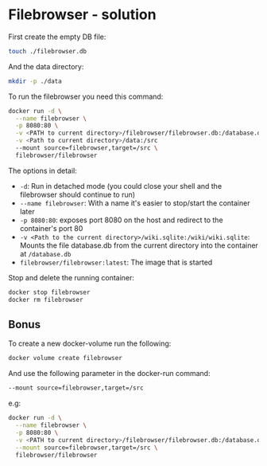 # Filebrowser - solution

First create the empty DB file:

```bash
touch ./filebrowser.db
```

And the data directory:

```bash
mkdir -p ./data
```

To run the filebrowser you need this command:

```bash
docker run -d \
  --name filebrowser \
  -p 8080:80 \
  -v <PATH to current directory>/filebrowser/filebrowser.db:/database.db \
  -v <Path to current directory>/data:/src
  --mount source=filebrowser,target=/src \
  filebrowser/filebrowser
```

The options in detail:

- `-d`: Run in detached mode (you could close your shell and the filebrowser should continue to run)
- `--name filebrowser`: With a name it's easier to stop/start the container later
- `-p 8080:80`: exposes port 8080 on the host and redirect to the container's port 80
- `-v <Path to the current directory>/wiki.sqlite:/wiki/wiki.sqlite`: Mounts the file database.db from the current directory into the container at `/database.db`
- `filebrowser/filebrowser:latest`: The image that is started

Stop and delete the running container:

```bash
docker stop filebrowser
docker rm filebrowser
```

## Bonus

To create a new docker-volume run the following:

```bash
docker volume create filebrowser
```

And use the following parameter in the docker-run command:

```bash
--mount source=filebrowser,target=/src
```

e.g:

```bash
docker run -d \
  --name filebrowser \
  -p 8080:80 \
  -v <PATH to current directory>/filebrowser/filebrowser.db:/database.db \
  --mount source=filebrowser,target=/src \
  filebrowser/filebrowser
```
